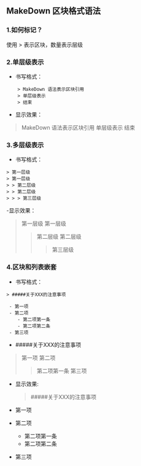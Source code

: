 ## MakeDown 区块格式语法

### 1.如何标记？
使用 > 表示区块，数量表示层级

### 2.单层级表示
- 书写格式：
```
    > MakeDown 语法表示区块引用
    > 单层级表示
    > 结束
```
- 显示效果：
 > MakeDown 语法表示区块引用
 > 单层级表示
 > 结束

### 3.多层级表示
- 书写格式：
```
> 第一层级
> 第一层级
> > 第二层级
> > 第二层级
> > > 第三层级
```

-显示效果：
> 第一层级
> 第一层级
> > 第二层级
> > 第二层级
> > > 第三层级

### 4.区块和列表嵌套

- 书写格式：
```
> #####关于XXX的注意事项

 - 第一项
 - 第二项
    - 第二项第一条
    - 第二项第二条
 - 第三项
```
- #####关于XXX的注意事项
> 第一项
> 第二项
>> 第二项第一条
 第三项


- 显示效果:
  > #####关于XXX的注意事项
  
 - 第一项
 - 第二项
    - 第二项第一条
    - 第二项第二条
 - 第三项







